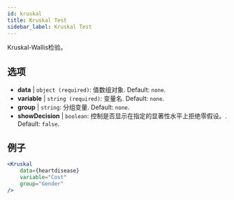```yaml
---
id: kruskal
title: Kruskal Test
sidebar_label: Kruskal Test
---
```


Kruskal-Wallis检验。

## 选项

* __data__ | `object (required)`: 值数组对象. Default: `none`.
* __variable__ | `string (required)`: 变量名. Default: `none`.
* __group__ | `string`: 分组变量. Default: `none`.
* __showDecision__ | `boolean`: 控制是否显示在指定的显著性水平上拒绝零假设。. Default: `false`.


## 例子

```jsx live
<Kruskal
    data={heartdisease} 
    variable="Cost"
    group="Gender"
/>
```
